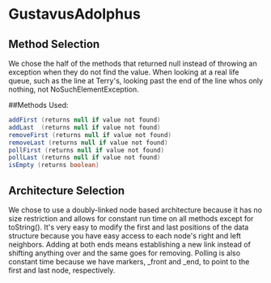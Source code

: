 # GustavusAdolphus

## Method Selection
We chose the half of the methods that returned null instead of throwing an exception when they do not find the value. When looking at a real life queue, such as the line at Terry's, looking past the end of the line whos only nothing, not NoSuchElementException. 

##Methods Used:
```java
addFirst (returns null if value not found)
addLast  (returns null if value not found)
removeFirst (returns null if value not found)
removeLast (returns null if value not found)
pollFirst (returns null if value not found)
pollLast (returns null if value not found)
isEmpty (returns boolean)
```

## Architecture Selection
We chose to use a doubly-linked node based architecture because it has no size restriction and allows for constant run time on all methods except for toString(). It's very easy to modify the first and last positions of the data structure because you have easy access to each node's right and left neighbors. Adding at both ends means establishing a new link instead of shifting anything over and the same goes for removing. Polling is also constant time because we have markers, _front and _end, to point to the first and last node, respectively. 
